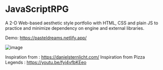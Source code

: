 # JavaScriptRPG

A 2-D Web-based aesthetic style portfolio with HTML, CSS and plain JS to practice and minimize dependency on engine and external libraries.

Demo: https://pasteldreams.netlify.app/

![image](https://user-images.githubusercontent.com/65886071/180602687-64613f93-1450-4760-97fb-6cb70b986e3d.png)

Inspiration from : https://danielsternlicht.com/
Inspiration from Pizza Legends : https://youtu.be/fyi4vfbKEeo


